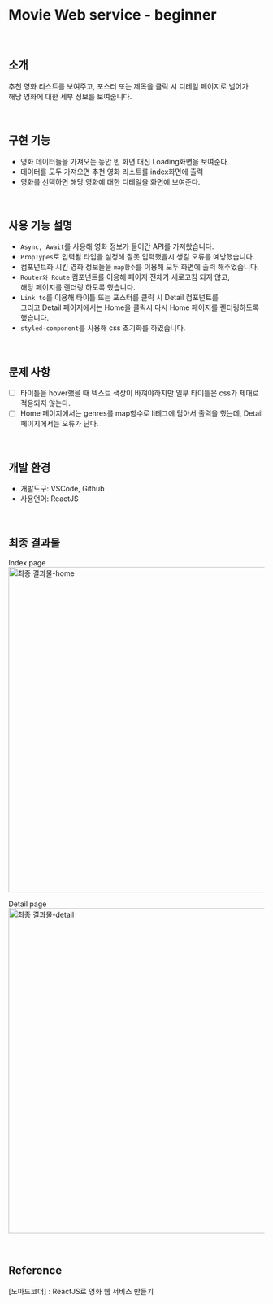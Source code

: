 # Movie Web service - beginner

<br>

## 소개
추천 영화 리스트를 보여주고, 포스터 또는 제목을 클릭 시 디테일 페이지로 넘어가<br />해당 영화에 대한 세부 정보를 보여줍니다.

<br>

## 구현 기능
  - 영화 데이터들을 가져오는 동안 빈 화면 대신 Loading화면을 보여준다.
  - 데이터를 모두 가져오면 추천 영화 리스트를 index화면에 출력
  - 영화를 선택하면 해당 영화에 대한 디테일을 화면에 보여준다.

<br>

## 사용 기능 설명 
  - `Async, Await`를 사용해 영화 정보가 들어간 API를 가져왔습니다.
  - `PropTypes`로 입력될 타입을 설정해 잘못 입력했을시 생길 오류를 예방했습니다.
  - 컴포넌트화 시킨 영화 정보들을 `map함수`를 이용해 모두 화면에 출력 해주었습니다.
  - `Router와 Route` 컴포넌트를 이용해 페이지 전체가 새로고침 되지 않고,<br />
  해당 페이지를 렌더링 하도록 했습니다. 
  - `Link to`를 이용해 타이틀 또는 포스터를 클릭 시 Detail 컴포넌트를<br />
  그리고 Detail 페이지에서는 Home을 클릭시 다시 Home 페이지를 렌더링하도록 했습니다.
  - `styled-component`를 사용해 css 초기화를 하였습니다.

<br>

## 문제 사항
  - [ ] 타이틀을 hover했을 때 텍스트 색상이 바껴야하지만 일부 타이틀은 css가 제대로 적용되지 않는다.
  - [ ] Home 페이지에서는 genres를 map함수로 li테그에 담아서 출력을 했는데, Detail 페이지에서는 오류가 난다.

<br>

## 개발 환경
  - 개발도구: VSCode, Github
  - 사용언어: ReactJS

<br>

## 최종 결과물
Index page
<img width="640" alt="최종 결과물-home" src="https://user-images.githubusercontent.com/93115007/159482921-e54faf9b-5cf1-47df-b6a5-923e31e15dbb.png">

Detail page
<img width="640" alt="최종 결과물-detail" src="https://user-images.githubusercontent.com/93115007/159484166-3f2f2a71-c850-4c37-8a64-7aeb58190489.png">

<br>

## Reference
  [노마드코더] : ReactJS로 영화 웹 서비스 만들기
